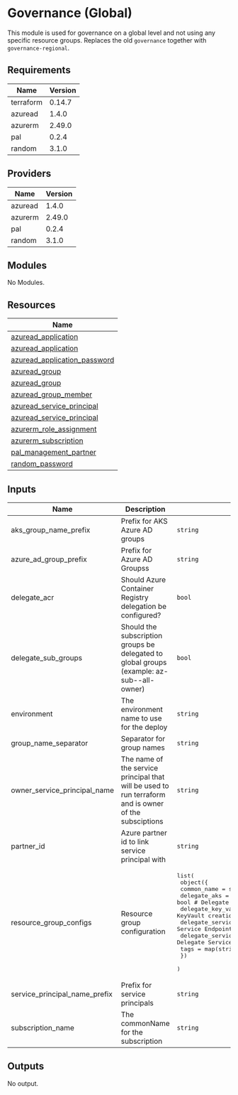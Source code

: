 # Governance (Global)

This module is used for governance on a global level and not using any specific resource groups. Replaces the old `governance` together with `governance-regional`.

## Requirements

| Name | Version |
|------|---------|
| terraform | 0.14.7 |
| azuread | 1.4.0 |
| azurerm | 2.49.0 |
| pal | 0.2.4 |
| random | 3.1.0 |

## Providers

| Name | Version |
|------|---------|
| azuread | 1.4.0 |
| azurerm | 2.49.0 |
| pal | 0.2.4 |
| random | 3.1.0 |

## Modules

No Modules.

## Resources

| Name |
|------|
| [azuread_application](https://registry.terraform.io/providers/hashicorp/azuread/1.4.0/docs/data-sources/application) |
| [azuread_application](https://registry.terraform.io/providers/hashicorp/azuread/1.4.0/docs/resources/application) |
| [azuread_application_password](https://registry.terraform.io/providers/hashicorp/azuread/1.4.0/docs/resources/application_password) |
| [azuread_group](https://registry.terraform.io/providers/hashicorp/azuread/1.4.0/docs/data-sources/group) |
| [azuread_group](https://registry.terraform.io/providers/hashicorp/azuread/1.4.0/docs/resources/group) |
| [azuread_group_member](https://registry.terraform.io/providers/hashicorp/azuread/1.4.0/docs/resources/group_member) |
| [azuread_service_principal](https://registry.terraform.io/providers/hashicorp/azuread/1.4.0/docs/data-sources/service_principal) |
| [azuread_service_principal](https://registry.terraform.io/providers/hashicorp/azuread/1.4.0/docs/resources/service_principal) |
| [azurerm_role_assignment](https://registry.terraform.io/providers/hashicorp/azurerm/2.49.0/docs/resources/role_assignment) |
| [azurerm_subscription](https://registry.terraform.io/providers/hashicorp/azurerm/2.49.0/docs/data-sources/subscription) |
| [pal_management_partner](https://registry.terraform.io/providers/xenitab/pal/0.2.4/docs/resources/management_partner) |
| [random_password](https://registry.terraform.io/providers/hashicorp/random/3.1.0/docs/resources/password) |

## Inputs

| Name | Description | Type | Default | Required |
|------|-------------|------|---------|:--------:|
| aks\_group\_name\_prefix | Prefix for AKS Azure AD groups | `string` | `"aks"` | no |
| azure\_ad\_group\_prefix | Prefix for Azure AD Groupss | `string` | `"az"` | no |
| delegate\_acr | Should Azure Container Registry delegation be configured? | `bool` | `true` | no |
| delegate\_sub\_groups | Should the subscription groups be delegated to global groups (example: az-sub-<subName>-all-owner) | `bool` | `true` | no |
| environment | The environment name to use for the deploy | `string` | n/a | yes |
| group\_name\_separator | Separator for group names | `string` | `"-"` | no |
| owner\_service\_principal\_name | The name of the service principal that will be used to run terraform and is owner of the subsciptions | `string` | n/a | yes |
| partner\_id | Azure partner id to link service principal with | `string` | `""` | no |
| resource\_group\_configs | Resource group configuration | <pre>list(<br>    object({<br>      common_name                = string<br>      delegate_aks               = bool # Delegate aks permissions<br>      delegate_key_vault         = bool # Delegate KeyVault creation<br>      delegate_service_endpoint  = bool # Delegate Service Endpoint permissions<br>      delegate_service_principal = bool # Delegate Service Principal<br>      tags                       = map(string)<br>    })<br>  )</pre> | n/a | yes |
| service\_principal\_name\_prefix | Prefix for service principals | `string` | `"sp"` | no |
| subscription\_name | The commonName for the subscription | `string` | n/a | yes |

## Outputs

No output.
